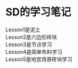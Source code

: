 # SD的学习笔记
Lesson1是泥土<br>
Lesson2是六边形砖块<br>
Lesson3是节点学习<br>
Lesson4是简单布料学习<br>
Lesson5是地宫场景砖块学习<br>
